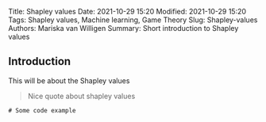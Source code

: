 Title: Shapley values
Date: 2021-10-29 15:20
Modified: 2021-10-29 15:20
Tags: Shapley values, Machine learning, Game Theory
Slug: Shapley-values
Authors: Mariska van Willigen
Summary: Short introduction to Shapley values

## Introduction
This will be about the Shapley values

> Nice quote about shapley values
``` js
# Some code example
```
